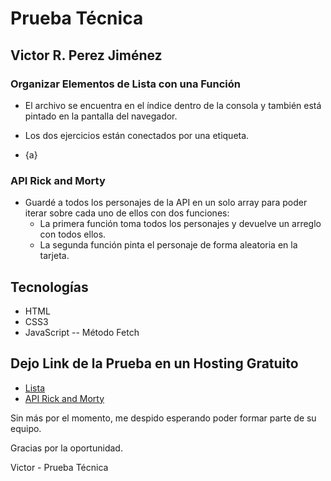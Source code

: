 # Prueba Técnica


## Victor R. Perez Jiménez

### Organizar Elementos de Lista con una Función

- El archivo se encuentra en el índice dentro de la consola y también está pintado en la pantalla del navegador.

- Los dos ejercicios están conectados por una etiqueta.

- {a}

### API Rick and Morty

- Guardé a todos los personajes de la API en un solo array para poder iterar sobre cada uno de ellos con dos funciones:
  - La primera función toma todos los personajes y devuelve un arreglo con todos ellos.
  - La segunda función pinta el personaje de forma aleatoria en la tarjeta.

## Tecnologías

- HTML
- CSS3
- JavaScript
-- Método Fetch

## Dejo Link de la Prueba en un Hosting Gratuito

- [Lista](https://65ca46ce105ed511c4a2ce4b--graceful-blancmange-cbe16e.netlify.app/)
- [API Rick and Morty](https://65ca46ce105ed511c4a2ce4b--graceful-blancmange-cbe16e.netlify.app/rick)

Sin más por el momento, me despido esperando poder formar parte de su equipo.

Gracias por la oportunidad.

Victor - Prueba Técnica
